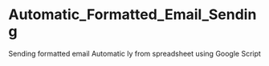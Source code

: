 # Automatic_Formatted_Email_Sending
Sending formatted email Automatic ly from spreadsheet using Google Script
